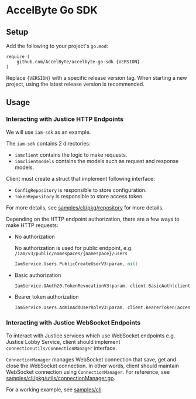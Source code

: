 # AccelByte Go SDK

## Setup

Add the following to your project's `go.mod`:

```
require (
	github.com/AccelByte/accelbyte-go-sdk {VERSION}
)
```

Replace `{VERSION}` with a specific release version tag. When starting a new project, 
using the latest release version is recommended.

## Usage

### Interacting with Justice HTTP Endpoints

We will use `iam-sdk` as an example.

The `iam-sdk` contains 2 directories:
 - `iamclient` contains the logic to make requests. 
 - `iamclientmodels` contains the models such as request and response models.

Client must create a struct that implement following interface:

- `ConfigRepository` is responsible to store configuration.
- `TokenRepository` is responsible to store access token.

For more details, see [samples/cli/pkg/repository](samples/cli/pkg/repository) for more details.

Depending on the HTTP endpoint authorization, there are a few ways to make HTTP requests:

- No authorization

  No authorization is used for public endpoint, e.g. `/iam/v3/public/namespaces/{namespace}/users` 

  ```go
  IamService.Users.PublicCreateUserV3(param, nil)
  ```
- Basic authorization

  ```go
  IamService.OAuth20.TokenRevocationV3(param, client.BasicAuth(clientId, clientSecret))
  ```

- Bearer token authorization

  ```go
  IamService.Users.AdminAddUserRoleV3(param, client.BearerToken(accessToken))
  ```

### Interacting with Justice WebSocket Endpoints

To interact with Justice services which use WebSocket endpoints e.g. Justice Lobby Service, client should implement `connectionutils/ConnectionManager` interface. 

`ConnectionManager` manages WebSocket connection that save, get and close the WebSocket connection. In other words, client should maintain WebSocket connection using `ConnectionManager`. For reference, see [samples/cli/pkg/utils/connectionManager.go](samples/cli/pkg/utils/connectionManager.go).

For a working example, see [samples/cli](samples/cli).